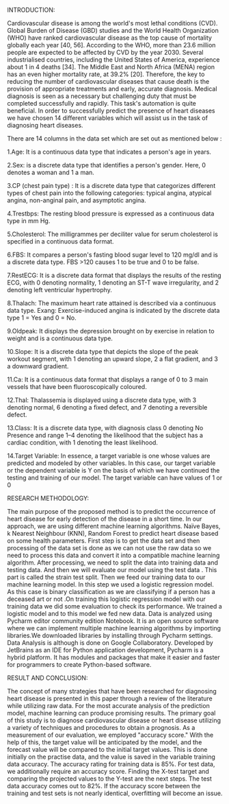 INTRODUCTION:

Cardiovascular disease is among the world's most lethal conditions (CVD). Global
Burden of Disease (GBD) studies and the World Health Organization (WHO) have
ranked cardiovascular disease as the top cause of mortality globally each year [40, 56].
According to the WHO, more than 23.6 million people are expected to be affected by
CVD by the year 2030. Several industrialised countries, including the United States of
America, experience about 1 in 4 deaths [34]. The Middle East and North Africa
(MENA) region has an even higher mortality rate, at 39.2% [20]. Therefore, the key to
reducing the number of cardiovascular diseases that cause death is the provision of
appropriate treatments and early, accurate diagnosis. Medical diagnosis is seen as a
necessary but challenging duty that must be completed successfully and rapidly. This
task's automation is quite beneficial. In order to successfully predict the presence of heart
diseases we have chosen 14 different variables which will assist us in the task of
diagnosing heart diseases.


There are 14 columns in the data set which are set out as mentioned below :


1.Age: It is a continuous data type that indicates a person's age in years.

2.Sex: is a discrete data type that identifies a person's gender. Here, 0 denotes a woman and
1 a man.

3.CP (chest pain type) : It is a discrete data type that categorizes different types of chest
pain into the following categories: typical angina, atypical angina, non-anginal pain, and
asymptotic angina.

4.Trestbps: The resting blood pressure is expressed as a continuous data type in mm Hg.

5.Cholesterol: The milligrammes per deciliter value for serum cholesterol is specified in a
continuous data format.

6.FBS: It compares a person's fasting blood sugar level to 120 mg/dl and is a discrete data
type. FBS >120 causes 1 to be true and 0 to be false.

7.RestECG: It is a discrete data format that displays the results of the resting ECG, with 0
denoting normality, 1 denoting an ST-T wave irregularity, and 2 denoting left ventricular
hypertrophy.

8.Thalach: The maximum heart rate attained is described via a continuous data type.
Exang: Exercise-induced angina is indicated by the discrete data type 1 = Yes and 0 =
No.

9.Oldpeak: It displays the depression brought on by exercise in relation to weight and is a
continuous data type.

10.Slope: It is a discrete data type that depicts the slope of the peak workout segment, with 1
denoting an upward slope, 2 a flat gradient, and 3 a downward gradient.

11.Ca: It is a continuous data format that displays a range of 0 to 3 main vessels that have
been fluoroscopically coloured.

12.Thal: Thalassemia is displayed using a discrete data type, with 3 denoting normal, 6
denoting a fixed defect, and 7 denoting a reversible defect.

13.Class: It is a discrete data type, with diagnosis class 0 denoting No Presence and range
1–4 denoting the likelihood that the subject has a cardiac condition, with 1 denoting the
least likelihood.

14.Target Variable: In essence, a target variable is one whose values are predicted and
modeled by other variables. In this case, our target variable or the dependent variable is Y
on the basis of which we have continued the testing and training of our model. The target
variable can have values of 1 or 0


RESEARCH METHODOLOGY:

The main purpose of the proposed method is to predict the occurrence of heart disease for
early detection of the disease in a short time. In our approach, we are using different
machine learning algorithms. Naïve Bayes, k Nearest Neighbour (KNN), Random Forest
to predict heart disease based on some health parameters.
First step is to get the data set and then processing of the data set is done as we can not
use the raw data so we need to process this data and convert it into a compatible machine
learning algorithm. After processing, we need to split the data into training data and
testing data. And then we will evaluate our model using the test data . This part is called
the strain test split. Then we feed our training data to our machine learning model. In this
step we used a logistic regression model. As this case is binary classification as we are
classifying if a person has a deceased art or not .On training this logistic regression
model with our training data we did some evaluation to check its performance. We
trained a logistic model and to this model we fed new data.
Data is analyzed using Pycharm editor community edition Notebook. It is an open source
software where we can implement multiple machine learning algorithms by importing
libraries.We downloaded libraries by installing through Pycharm settings. Data Analysis
is although is done on Google Collaboratory.
Developed by JetBrains as an IDE for Python application development, Pycharm is a
hybrid platform. It has modules and packages that make it easier and faster for
programmers to create Python-based software.



RESULT AND CONCLUSION:

The concept of many strategies that have been researched for diagnosing heart disease is
presented in this paper through a review of the literature while utilizing raw data.
For the most accurate analysis of the prediction model, machine learning can produce
promising results. The primary goal of this study is to diagnose cardiovascular disease or
heart disease utilizing a variety of techniques and procedures to obtain a prognosis.
As a measurement of our evaluation, we employed "accuracy score." With the help of
this, the target value will be anticipated by the model, and the forecast value will be
compared to the initial target values. This is done initially on the practise data, and the
value is saved in the variable training data accuracy. The accuracy rating for training data
is 85%. For test data, we additionally require an accuracy score. Finding the X-test target
and comparing the projected values to the Y-test are the next steps. The test data accuracy
comes out to 82%. If the accuracy score between the training and test sets is not nearly
identical, overfitting will become an issue.
